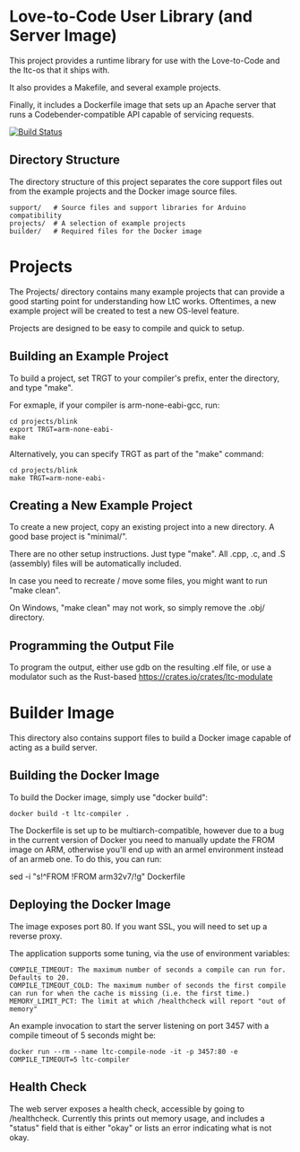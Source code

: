 Love-to-Code User Library (and Server Image)
=======================================================

This project provides a runtime library for use with the Love-to-Code and
the ltc-os that it ships with.

It also provides a Makefile, and several example projects.

Finally, it includes a Dockerfile image that sets up an Apache server that
runs a Codebender-compatible API capable of servicing requests.

[![Build Status](https://travis-ci.org/chibitronics/ltc-compiler-layer.svg?branch=master)](https://travis-ci.org/chibitronics/ltc-compiler-layer)

Directory Structure
-------------------

The directory structure of this project separates the core support files out
from the example projects and the Docker image source files.

    support/   # Source files and support libraries for Arduino compatibility
    projects/  # A selection of example projects
    builder/   # Required files for the Docker image

Projects
========

The Projects/ directory contains many example projects that can provide a good
starting point for understanding how LtC works.  Oftentimes, a new example
project will be created to test a new OS-level feature.

Projects are designed to be easy to compile and quick to setup.

Building an Example Project
---------------------------

To build a project, set TRGT to your compiler's prefix, enter the directory,
and type "make".

For exmaple, if your compiler is arm-none-eabi-gcc, run:

    cd projects/blink
    export TRGT=arm-none-eabi-
    make

Alternatively, you can specify TRGT as part of the "make" command:

    cd projects/blink
    make TRGT=arm-none-eabi-


Creating a New Example Project
------------------------------

To create a new project, copy an existing project into a new directory.  A
good base project is "minimal/".

There are no other setup instructions.  Just type "make".  All .cpp, .c, and .S
(assembly) files will be automatically included.

In case you need to recreate / move some files, you might want to run "make clean".

On Windows, "make clean" may not work, so simply remove the .obj/ directory.


Programming the Output File
---------------------------

To program the output, either use gdb on the resulting .elf file, or use a
modulator such as the Rust-based https://crates.io/crates/ltc-modulate


Builder Image
=============

This directory also contains support files to build a Docker image capable of
acting as a build server.

Building the Docker Image
-------------------------

To build the Docker image, simply use "docker build":

    docker build -t ltc-compiler .

The Dockerfile is set up to be multiarch-compatible, however due to a bug
in the current version of Docker you need to manually update the FROM image
on ARM, otherwise you'll end up with an armel environment instead of an armeb
one.  To do this, you can run:

 sed -i "s!^FROM !FROM arm32v7/!g" Dockerfile

Deploying the Docker Image
--------------------------

The image exposes port 80.  If you want SSL, you will need to set up a reverse proxy.

The application supports some tuning, via the use of environment variables:

    COMPILE_TIMEOUT: The maximum number of seconds a compile can run for.  Defaults to 20.
    COMPILE_TIMEOUT_COLD: The maximum number of seconds the first compile can run for when the cache is missing (i.e. the first time.)
    MEMORY_LIMIT_PCT: The limit at which /healthcheck will report "out of memory"

An example invocation to start the server listening on port 3457 with a compile timeout of 5 seconds might be:

    docker run --rm --name ltc-compile-node -it -p 3457:80 -e COMPILE_TIMEOUT=5 ltc-compiler

Health Check
------------

The web server exposes a health check, accessible by going to /healthcheck.
Currently this prints out memory usage, and includes a "status" field that is
either "okay" or lists an error indicating what is not okay.
